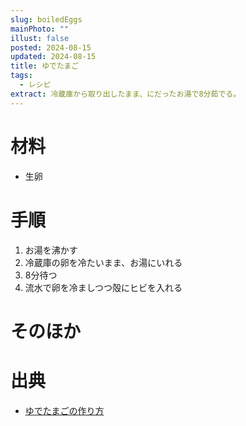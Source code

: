 ```yaml
---
slug: boiledEggs
mainPhoto: ""
illust: false
posted: 2024-08-15
updated: 2024-08-15
title: ゆでたまご
tags:
  - レシピ
extract: 冷蔵庫から取り出したまま、にだったお湯で8分茹でる。
---
```


# 材料

  - 生卵

# 手順

1. お湯を沸かす
2. 冷蔵庫の卵を冷たいまま、お湯にいれる
3. 8分待つ
4. 流水で卵を冷ましつつ殻にヒビを入れる


# そのほか

# 出典

- [ゆでたまごの作り方](https://www.sirogohan.com/recipe/yudetamago/)